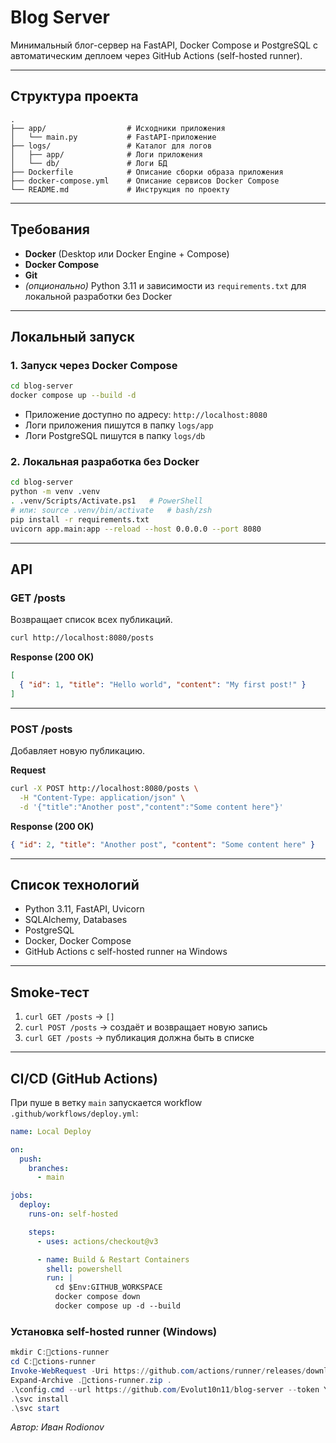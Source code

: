 # Blog Server

Минимальный блог-сервер на FastAPI, Docker Compose и PostgreSQL с автоматическим деплоем через GitHub Actions (self-hosted runner).

---

## Структура проекта

```
.
├── app/                  # Исходники приложения
│   └── main.py           # FastAPI-приложение
├── logs/                 # Каталог для логов 
│   ├── app/              # Логи приложения 
│   └── db/               # Логи БД 
├── Dockerfile            # Описание сборки образа приложения
├── docker-compose.yml    # Описание сервисов Docker Compose
└── README.md             # Инструкция по проекту
```

---

## Требования

- **Docker** (Desktop или Docker Engine + Compose)  
- **Docker Compose**  
- **Git**  
- *(опционально)* Python 3.11 и зависимости из `requirements.txt` для локальной разработки без Docker

---

## Локальный запуск


### 1. Запуск через Docker Compose

```bash
cd blog-server
docker compose up --build -d
```

- Приложение доступно по адресу: `http://localhost:8080`  
- Логи приложения пишутся в папку `logs/app`  
- Логи PostgreSQL пишутся в папку `logs/db`

### 2. Локальная разработка без Docker

```bash
cd blog-server
python -m venv .venv
. .venv/Scripts/Activate.ps1   # PowerShell
# или: source .venv/bin/activate   # bash/zsh
pip install -r requirements.txt
uvicorn app.main:app --reload --host 0.0.0.0 --port 8080
```

---

## API

### GET /posts

Возвращает список всех публикаций.

```bash
curl http://localhost:8080/posts
```

**Response (200 OK)**

```json
[
  { "id": 1, "title": "Hello world", "content": "My first post!" }
]
```

---

### POST /posts

Добавляет новую публикацию.

**Request**

```bash
curl -X POST http://localhost:8080/posts \
  -H "Content-Type: application/json" \
  -d '{"title":"Another post","content":"Some content here"}'
```

**Response (200 OK)**

```json
{ "id": 2, "title": "Another post", "content": "Some content here" }
```

---

## Список технологий

- Python 3.11, FastAPI, Uvicorn  
- SQLAlchemy, Databases  
- PostgreSQL  
- Docker, Docker Compose  
- GitHub Actions с self-hosted runner на Windows  

---

## Smoke-тест

1. `curl GET /posts` → `[]`  
2. `curl POST /posts` → создаёт и возвращает новую запись  
3. `curl GET /posts` → публикация должна быть в списке  

---

## CI/CD (GitHub Actions)

При пуше в ветку `main` запускается workflow `.github/workflows/deploy.yml`:

```yaml
name: Local Deploy

on:
  push:
    branches:
      - main

jobs:
  deploy:
    runs-on: self-hosted

    steps:
      - uses: actions/checkout@v3

      - name: Build & Restart Containers
        shell: powershell
        run: |
          cd $Env:GITHUB_WORKSPACE
          docker compose down
          docker compose up -d --build
```

### Установка self-hosted runner (Windows)

```powershell
mkdir C:ctions-runner
cd C:ctions-runner
Invoke-WebRequest -Uri https://github.com/actions/runner/releases/download/v2.x.x/actions-runner-win-x64-2.x.x.zip -OutFile actions-runner.zip
Expand-Archive .ctions-runner.zip .
.\config.cmd --url https://github.com/Evolut10n11/blog-server --token YOUR_TOKEN_HERE
.\svc install
.\svc start
```

_Автор: Иван Rodionov_



